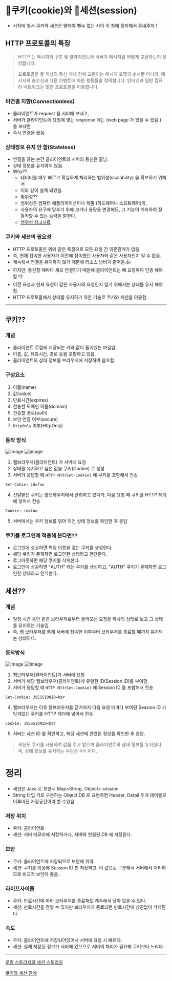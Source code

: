 # 🍪쿠키(cookie)와 🥠세션(session)

- 시작에 앞서 쿠키와 세션은 뗄래야 뗄수 없는 사이 이 참에 정리해서 혼내주자 !

## HTTP 프로토콜의 특징
> HTTP 는 메시지의 구조 및 클라이언트와 서버가 메시지를 어떻게 교환하는지 정의합니다.

> 프로토콜은 둘 이상의 통신 개체 간에 교환되는 메시지 포맷과 순서뿐 아니라,
> 메시지의 송수신과 다른 이벤트에 따른 행동들을 정의합니다.
> 인터넷과 일반 컴퓨터 네트워크는 많은 프로토콜을 이용합니다.

### 비연결 지향(Connectionless)
- 클라이언트가 request 를 서버에 보내고,
- 서버가 클라이언트에 요청에 맞는 response 에는 (web page 가 있을 수 있음.)  를 보내면
- 즉시 연결을 끊음.

### 상태정보 유지 안 함(Stateless)
- 연결을 끊는 순간 클리이언트와 서버의 통신은 끝남.
- 상태 정보를 유지하지 않음.
- Why??
  - 데이터를 매우 빠르고 확실하게 처리하는 범위성(scalability) 을 확보하기 위해서
  - 이와 같이 설계 되었음.
  - 범위성??
  - 범위성은 컴퓨터 애플리케이션이나 제품 (하드웨어나 소프트웨어)이, 
  - 사용자의 요구에 맞추기 위해 크기나 용량을 변경해도, 그 기능이 계속하여 잘 동작할 수 있는 능력을 말한다.
  - [범위성 참고자료](http://www.terms.co.kr/scalability.htm)

### 쿠키와 세션의 필요성
- HTTP 프로토콜은 위와 같은 특징으로 모든 요청 간 의존관계가 없음.
- 즉, 현재 접속한 사용자가 이전에 접속했던 사용자와 같은 사용자인지 알 수 없음.
- 계속해서 연결을 유지하지 않기 때문에 리소스 낭비가 줄어듬.👍
- 하지만, 통신할 때마다 새로 연결하기 때문에 클라이언트는 매 요청마다 인증 해야함.👎
- 이전 요청과 현재 요청이 같은 사용자의 요청인지 알기 위해서는 상태를 유지 해야함.
- HTTP 프로토콜에서 상태를 유지하기 위한 기술로 쿠키와 세션을 이용함.

***

## 쿠키??

### 개념
- 클라이언트 로컬에 저장되는 키와 값이 들어있는 파일임.
- 이름, 값, 유효시간, 경로 등을 포함하고 있음.
- 클라이언트의 상태 정보를 브라우저에 저장하여 참조함.

### 구성요소
1. 이름(name)
2. 값(value)
3. 만료시간(expires)
4. 전송할 도메인 이름(domain)
5. 전송할 경로(path)
6. 보안 연결 여부(secure)
7. `HttpOnly` 여부(HttpOnly)

### 동작 방식
![image](https://user-images.githubusercontent.com/53285909/185201515-a26bb567-42e9-4fe6-b7e2-a52e8026069b.png)
![image](https://user-images.githubusercontent.com/53285909/184312770-f85ed402-851d-4498-beb2-e4493dc9484d.png)
1. 웹브라우저(클라이언트) 가 서버에 요청
2. 상태를 유지하고 싶은 값을 쿠키(Cookie) 로 생성
3. 서버가 응답할 때 `HTTP 헤더(Set-Cookie)` 에 쿠키를 포함해서 전송
```
Set-Cokie: id=foo
```
4. 전달받은 쿠키는 웹브라우저에서 관리하고 있다가, 다음 요청 때 쿠키를 HTTP 헤더에 넣어서 전송
```
Cookie: id=foo
```
5. 서버에서는 쿠키 정보를 읽어 이전 상태 정보를 확인한 후 응답

### 쿠키를 로그인에 적용해 본다면??
- 로그인에 성공하면 특정 이름을 갖는 쿠키를 생성한다.
- 해당 쿠키가 존재하면 로그인한 상태라고 판단한다.
- 로그아웃하면 해당 쿠키를 삭제한다.
- 로그인에 성공하면 "AUTH" 라는 쿠키를 생성하고, "AUTH" 쿠키가 존재하면 로그인한 상태라고 인식한다.

## 세션??

### 개념
- 일정 시간 동안 같은 브라우저로부터 들어오는 요청을 하나의 상태로 보고 그 상태를 유지하는 기술임.
- 즉, 웹 브라우저를 통해 서버에 접속한 이후부터 브라우저를 종료할 때까지 유지되는 상태이다.

### 동작방식
![image](https://user-images.githubusercontent.com/53285909/185201222-c903e785-3e39-425b-9ec1-62595e12841c.png)
![image](https://user-images.githubusercontent.com/53285909/184313861-4ba55573-a6c7-4590-b925-9ed90dbbba06.png)
1. 웹브라우저(클라이언트)가 서버에 요청
2. 서버가 해당 웹브라우저(클라이언트)에 유일한 ID(Session ID)를 부여함.
3. 서버가 응답할 때 `HTTP 헤더(Set-Cookie)` 에 Session ID 를 포함해서 전송
```
Set-Cookie: JSESSIONID=bar
```
4. 웹브라우저는 이후 웹브라우저를 닫기까지 다음 요청 때마다 부여된 Session ID 가 담겨있는 쿠키를 HTTP 헤더에 넣어서 전송
```
Cookie: JSESSIONID=bar
```
5. 서버는 세션 ID 를 확인하고, 해당 세션에 관련된 정보를 확인한 후 응답.
> 세션도 쿠키를 사용하여 값을 주고 받으며 클라이언트의 상태 정보를 유지한다.   
> 즉, 상태 정보를 유지하는 수단은 `쿠키` 이다.

# 정리
- 세션은 Java 로 표현시 Map<String, Object> session
- String 타입 키로 구분하는 Object.DB 로 표현하면 Header, Detail 두개 테이블로 이루어진 저장공간이라 할 수있음.

### 저장 위치
- 쿠키: 클라이언트
- 세션: 서버 메모리에 저장하거나, 서버와 연결된 DB 에 저장된다.

### 보안
- 쿠키: 클라이언트에 저장되므로 보안에 취약.
- 세션: 쿠키를 이용해 Session ID 만 저장하고, 이 값으로 구분해서 서버에서 처리하므로 비교적 보안이 좋음.

### 라이프사이클
- 쿠키: 만료시간에 따라 브라우저를 종료해도 계속해서 남아 있을 수 있다.
- 세션: 만료시간을 정할 수 있지만 브라우저가 종료되면 만료시간에 상관없이 삭제된다.

### 속도
- 쿠키: 클라이언트에 저장되어있어서 서버에 요청 시 빠르다.
- 세션: 실제 저장된 정보가 서버에 있으므로 서버의 처리가 필요해 쿠키보다 느리다.

***

[로컬 스토리지와 세션 스토리지](https://racoonlotty.tistory.com/entry/%EC%BF%A0%ED%82%A4%EC%99%80-%EC%84%B8%EC%85%98-%EA%B7%B8%EB%A6%AC%EA%B3%A0-%EB%A1%9C%EC%BB%AC-%EC%8A%A4%ED%86%A0%EB%A6%AC%EC%A7%80%EC%99%80-%EC%84%B8%EC%85%98-%EC%8A%A4%ED%86%A0%EB%A6%AC%EC%A7%80)

[쿠키와 세션 관계](https://thecodinglog.github.io/web/2020/08/11/what-is-session.html)
